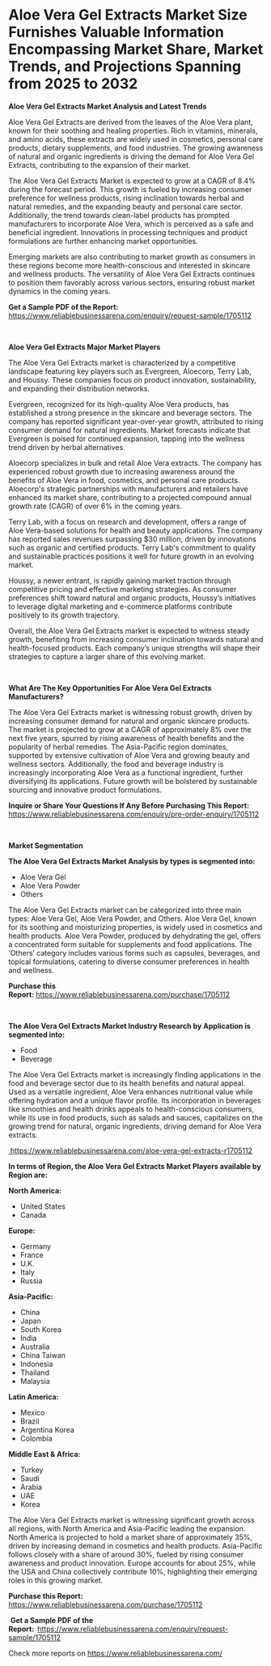 <p><h1>Aloe Vera Gel Extracts Market Size Furnishes Valuable Information Encompassing Market Share, Market Trends, and Projections Spanning from 2025 to 2032</h1></p><p><strong>Aloe Vera Gel Extracts Market Analysis and Latest Trends</strong></p>
<p><p>Aloe Vera Gel Extracts are derived from the leaves of the Aloe Vera plant, known for their soothing and healing properties. Rich in vitamins, minerals, and amino acids, these extracts are widely used in cosmetics, personal care products, dietary supplements, and food industries. The growing awareness of natural and organic ingredients is driving the demand for Aloe Vera Gel Extracts, contributing to the expansion of their market.</p><p>The Aloe Vera Gel Extracts Market is expected to grow at a CAGR of 8.4% during the forecast period. This growth is fueled by increasing consumer preference for wellness products, rising inclination towards herbal and natural remedies, and the expanding beauty and personal care sector. Additionally, the trend towards clean-label products has prompted manufacturers to incorporate Aloe Vera, which is perceived as a safe and beneficial ingredient. Innovations in processing techniques and product formulations are further enhancing market opportunities. </p><p>Emerging markets are also contributing to market growth as consumers in these regions become more health-conscious and interested in skincare and wellness products. The versatility of Aloe Vera Gel Extracts continues to position them favorably across various sectors, ensuring robust market dynamics in the coming years.</p></p>
<p><strong>Get a Sample PDF of the Report:&nbsp;</strong> <a href="https://www.reliablebusinessarena.com/enquiry/request-sample/1705112?utm_campaign=1948&utm_medium=2&utm_source=Github&utm_content=ia&utm_term=27032025&utm_id=aloe-vera-gel-extracts">https://www.reliablebusinessarena.com/enquiry/request-sample/1705112</a></p>
<p>&nbsp;</p>
<p><strong>Aloe Vera Gel Extracts Major Market Players</strong></p>
<p><p>The Aloe Vera Gel Extracts market is characterized by a competitive landscape featuring key players such as Evergreen, Aloecorp, Terry Lab, and Houssy. These companies focus on product innovation, sustainability, and expanding their distribution networks.</p><p>Evergreen, recognized for its high-quality Aloe Vera products, has established a strong presence in the skincare and beverage sectors. The company has reported significant year-over-year growth, attributed to rising consumer demand for natural ingredients. Market forecasts indicate that Evergreen is poised for continued expansion, tapping into the wellness trend driven by herbal alternatives.</p><p>Aloecorp specializes in bulk and retail Aloe Vera extracts. The company has experienced robust growth due to increasing awareness around the benefits of Aloe Vera in food, cosmetics, and personal care products. Aloecorp's strategic partnerships with manufacturers and retailers have enhanced its market share, contributing to a projected compound annual growth rate (CAGR) of over 6% in the coming years.</p><p>Terry Lab, with a focus on research and development, offers a range of Aloe Vera-based solutions for health and beauty applications. The company has reported sales revenues surpassing $30 million, driven by innovations such as organic and certified products. Terry Lab's commitment to quality and sustainable practices positions it well for future growth in an evolving market.</p><p>Houssy, a newer entrant, is rapidly gaining market traction through competitive pricing and effective marketing strategies. As consumer preferences shift toward natural and organic products, Houssy’s initiatives to leverage digital marketing and e-commerce platforms contribute positively to its growth trajectory.</p><p>Overall, the Aloe Vera Gel Extracts market is expected to witness steady growth, benefiting from increasing consumer inclination towards natural and health-focused products. Each company’s unique strengths will shape their strategies to capture a larger share of this evolving market.</p></p>
<p>&nbsp;</p>
<p><strong>What Are The Key Opportunities For Aloe Vera Gel Extracts Manufacturers?</strong></p>
<p><p>The Aloe Vera Gel Extracts market is witnessing robust growth, driven by increasing consumer demand for natural and organic skincare products. The market is projected to grow at a CAGR of approximately 8% over the next five years, spurred by rising awareness of health benefits and the popularity of herbal remedies. The Asia-Pacific region dominates, supported by extensive cultivation of Aloe Vera and growing beauty and wellness sectors. Additionally, the food and beverage industry is increasingly incorporating Aloe Vera as a functional ingredient, further diversifying its applications. Future growth will be bolstered by sustainable sourcing and innovative product formulations.</p></p>
<p><strong>Inquire or Share Your Questions If Any Before Purchasing This Report:</strong> <a href="https://www.reliablebusinessarena.com/enquiry/pre-order-enquiry/1705112?utm_campaign=1948&utm_medium=2&utm_source=Github&utm_content=ia&utm_term=27032025&utm_id=aloe-vera-gel-extracts">https://www.reliablebusinessarena.com/enquiry/pre-order-enquiry/1705112</a></p>
<p>&nbsp;</p>
<p><strong>Market Segmentation</strong></p>
<p><strong>The Aloe Vera Gel Extracts Market Analysis by types is segmented into:</strong></p>
<p><ul><li>Aloe Vera Gel</li><li>Aloe Vera Powder</li><li>Others</li></ul></p>
<p><p>The Aloe Vera Gel Extracts market can be categorized into three main types: Aloe Vera Gel, Aloe Vera Powder, and Others. Aloe Vera Gel, known for its soothing and moisturizing properties, is widely used in cosmetics and health products. Aloe Vera Powder, produced by dehydrating the gel, offers a concentrated form suitable for supplements and food applications. The ‘Others’ category includes various forms such as capsules, beverages, and topical formulations, catering to diverse consumer preferences in health and wellness.</p></p>
<p><strong>Purchase this Report:&nbsp;</strong><a href="https://www.reliablebusinessarena.com/purchase/1705112?utm_campaign=1948&utm_medium=2&utm_source=Github&utm_content=ia&utm_term=27032025&utm_id=aloe-vera-gel-extracts">https://www.reliablebusinessarena.com/purchase/1705112</a></p>
<p>&nbsp;</p>
<p><strong>The Aloe Vera Gel Extracts Market Industry Research by Application is segmented into:</strong></p>
<p><ul><li>Food</li><li>Beverage</li></ul></p>
<p><p>The Aloe Vera Gel Extracts market is increasingly finding applications in the food and beverage sector due to its health benefits and natural appeal. Used as a versatile ingredient, Aloe Vera enhances nutritional value while offering hydration and a unique flavor profile. Its incorporation in beverages like smoothies and health drinks appeals to health-conscious consumers, while its use in food products, such as salads and sauces, capitalizes on the growing trend for natural, organic ingredients, driving demand for Aloe Vera extracts.</p></p>
<p><a href="https://www.reliablebusinessarena.com/aloe-vera-gel-extracts-r1705112?utm_campaign=1948&utm_medium=2&utm_source=Github&utm_content=ia&utm_term=27032025&utm_id=aloe-vera-gel-extracts">&nbsp;https://www.reliablebusinessarena.com/aloe-vera-gel-extracts-r1705112</a></p>
<p><strong>In terms of Region, the Aloe Vera Gel Extracts Market Players available by Region are:</strong></p>
<p>
    <p> <strong> North America: </strong>
        <ul>
            <li>United States</li>
            <li>Canada</li>
        </ul>
        </p> 
    <p> <strong> Europe: </strong>
        <ul>
            <li>Germany</li>
            <li>France</li>
            <li>U.K.</li>
            <li>Italy</li>
            <li>Russia</li>
        </ul>
        </p> 
    <p> <strong> Asia-Pacific: </strong>
        <ul>
            <li>China</li>
            <li>Japan</li>
            <li>South Korea</li>
            <li>India</li>
            <li>Australia</li>
            <li>China Taiwan</li>
            <li>Indonesia</li>
            <li>Thailand</li>
            <li>Malaysia</li>
        </ul>
        </p> 
    <p> <strong> Latin America: </strong>
        <ul>
            <li>Mexico</li>
            <li>Brazil</li>
            <li>Argentina Korea</li>
            <li>Colombia</li>
        </ul>
        </p> 
    <p> <strong> Middle East & Africa: </strong>
        <ul>
            <li>Turkey</li>
            <li>Saudi</li>
            <li>Arabia</li>
            <li>UAE</li>
            <li>Korea</li>
        </ul>
    </p>
    </p>
<p><p>The Aloe Vera Gel Extracts market is witnessing significant growth across all regions, with North America and Asia-Pacific leading the expansion. North America is projected to hold a market share of approximately 35%, driven by increasing demand in cosmetics and health products. Asia-Pacific follows closely with a share of around 30%, fueled by rising consumer awareness and product innovation. Europe accounts for about 25%, while the USA and China collectively contribute 10%, highlighting their emerging roles in this growing market.</p></p>
<p><strong>Purchase this Report: </strong><a href="https://www.reliablebusinessarena.com/purchase/1705112?utm_campaign=1948&utm_medium=2&utm_source=Github&utm_content=ia&utm_term=27032025&utm_id=aloe-vera-gel-extracts">https://www.reliablebusinessarena.com/purchase/1705112</a></p>
<p>&nbsp;<strong>Get a Sample PDF of the Report:&nbsp;&nbsp;</strong><a href="https://www.reliablebusinessarena.com/enquiry/request-sample/1705112?utm_campaign=1948&utm_medium=2&utm_source=Github&utm_content=ia&utm_term=27032025&utm_id=aloe-vera-gel-extracts">https://www.reliablebusinessarena.com/enquiry/request-sample/1705112</a></p>
<p><strong></strong></p>
<p>Check more reports on <a href="https://www.reliablebusinessarena.com/?utm_campaign=1948&utm_medium=2&utm_source=Github&utm_content=ia&utm_term=27032025&utm_id=aloe-vera-gel-extracts">https://www.reliablebusinessarena.com/</a></p>